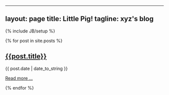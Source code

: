 ---
layout: page
title: Little Pig!
tagline: xyz's blog
--
{% include JB/setup %}

{% for post in site.posts %}
  <div>
  <p><h2><a href="{{ BASE_PATH }}{{post.url}}">{{post.title}}</a></h2>{{ post.date | date_to_string }}</p>
  <p><a href="{{ BASE_PATH }}{{post.url}}">Read more ...</a></p>
  </div>
{% endfor %}
